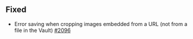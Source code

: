 ## Fixed
- Error saving when cropping images embedded from a URL (not from a file in the Vault) [#2096](https://github.com/zsviczian/obsidian-excalidraw-plugin/issues/2096)